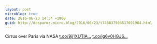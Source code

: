 ```yaml
---
layout: post
microblog: true
date: 2016-06-23 14:34 +1000
guid: http://desparoz.micro.blog/2016/06/23/t745837503517691904.html
---
```

Cirrus over Paris  via NASA [t.co/9ij1XUTlA...](https://t.co/9ij1XUTlAD) [t.co/ig6v0HGJ6...](https://t.co/ig6v0HGJ64)
